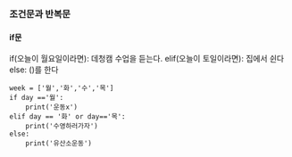 ### 조건문과 반복문
#### if문
if(오늘이 월요일이라면):
	데청캠 수업을 듣는다.
elif(오늘이 토일이라면):
	집에서 쉰다
else:
	()를 한다


```
week = ['월','화','수','목']
if day =='월':
	print('운동x')
elif day == '화' or day=='목':
	print('수영하러가자')
else:
	print('유산소운동')
```